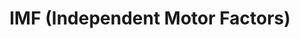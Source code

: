 ---
title: "IMF (Independent Motor Factors)"
url: /burgess-hill/imf-independent-motor-factors/
shop: Autoteile
---